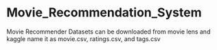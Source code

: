 # Movie_Recommendation_System
 Movie Recommender
Datasets can be downloaded from movie lens and kaggle
name it as movie.csv, ratings.csv, and tags.csv 

